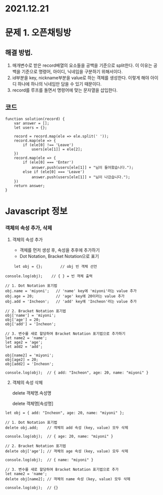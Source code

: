# 2021.12.21
# 문제 1. 오픈채팅방
## 해결 방법.
1. 매개변수로 받은 record배열의 요소들을 공백을 기준으로 split한다. 이 이유는 공백을 기준으로 명령어, 아이디, 닉네임을 구분하기 위해서이다.
2. id부분을 key, nickname부분을 value로 하는 객체를 생성한다.
이렇게 해야 아이디 하나에 하나의 닉네임만 담을 수 있기 때문이다.
3. record를 루프를 돌면서 명령어에 맞는 문자열을 삽입한다.
## 코드
```
function solution(record) {
    var answer = [];
    let users = {};

    record = record.map(ele => ele.split(' '));
    record.map(ele => {
        if (ele[0] !== 'Leave')
            users[ele[1]] = ele[2];
    })
    record.map(ele => {
        if (ele[0] === 'Enter')
            answer.push(users[ele[1]] + "님이 들어왔습니다.");
        else if (ele[0] === 'Leave')
            answer.push(users[ele[1]] + "님이 나갔습니다.");
    })
    return answer;
}
```


# Javascript 정보
### 객체의 속성 추가, 삭제
1. 객체의 속성 추가

    + 객체를 먼저 생성 후, 속성을 추후에 추가하기
    + Dot Notation, Bracket Notation으로 표기
```
    let obj = {};        // obj 빈 객체 선언

console.log(obj);    // { } = 빈 객체 출력

// 1. Dot Notation 표기법
obj.name = 'miyoni';   // 'name' key에 'miyoni'라는 value 추가
obj.age = 20;          // 'age' key에 20이라는 value 추가
obj.add = 'Incheon';   // 'add' key에 'Incheon'라는 value 추가

// 2. Bracket Notation 표기법
obj['name'] = 'miyoni';
obj['age'] = 20;
obj['add'] = 'Incheon';

// 3. 변수를 새로 할당하여 Bracket Notation 표기법으로 추가하기
let name2 = 'name';
let age2 = 'age';
let add2 = 'add';

obj[name2] = 'miyoni';
obj[age2] = 20;
obj[add2] = 'Incheon';

console.log(obj);  // { add: "Incheon", age: 20, name: "miyoni" }
```

2. 객체의 속성 삭체

    delete 객체명.속성명

    delete 객체명[속성명]
```
let obj = { add: "Incheon", age: 20, name: "miyoni" }; 

// 1. Dot Notation 표기법
delete obj.add;    // 객체의 add 속성 (key, value) 모두 삭제

console.log(obj);  // { age: 20, name: "miyoni" }

// 2. Bracket Notation 표기법
delete obj['age']; // 객체의 age 속성 (key, value) 모두 삭제

console.log(obj);  // { name: "miyoni" }

// 3. 변수를 새로 할당하여 Bracket Notation 표기법으로 추가
let name2 = 'name';
delete obj[name2]; // 객체의 name 속성 (key, value) 모두 삭제

console.log(obj);  // {}
```